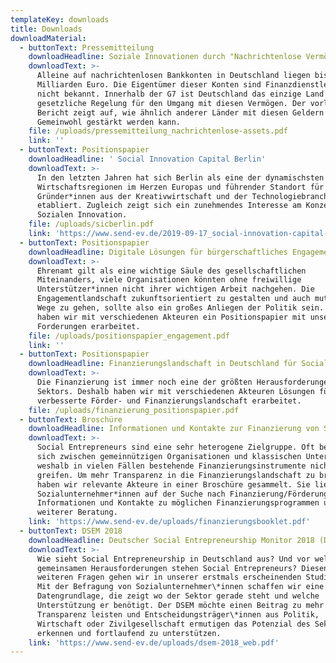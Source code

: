 ```yaml
---
templateKey: downloads
title: Downloads
downloadMaterial:
  - buttonText: Pressemitteilung
    downloadHeadline: Soziale Innovationen durch "Nachrichtenlose Vermögenswerte" finanzieren
    downloadText: >-
      Alleine auf nachrichtenlosen Bankkonten in Deutschland liegen bis zu 9
      Milliarden Euro. Die Eigentümer dieser Konten sind Finanzdienstleistern
      nicht bekannt. Innerhalb der G7 ist Deutschland das einzige Land ohne
      gesetzliche Regelung für den Umgang mit diesen Vermögen. Der vorliegende
      Bericht zeigt auf, wie ähnlich anderer Länder mit diesen Geldern das
      Gemeinwohl gestärkt werden kann.
    file: /uploads/pressemitteilung_nachrichtenlose-assets.pdf
    link: ''
  - buttonText: Positionspapier
    downloadHeadline: ' Social Innovation Capital Berlin'
    downloadText: >-
      In den letzten Jahren hat sich Berlin als eine der dynamischsten
      Wirtschaftsregionen im Herzen Europas und führender Standort für
      Gründer*innen aus der Kreativwirtschaft und der Technologiebranche
      etabliert. Zugleich zeigt sich ein zunehmendes Interesse am Konzept der
      Sozialen Innovation.
    file: /uploads/sicberlin.pdf
    link: 'https://www.send-ev.de/2019-09-17_social-innovation-capital-berlin'
  - buttonText: Positionspapier
    downloadHeadline: Digitale Lösungen für bürgerschaftliches Engagement
    downloadText: >-
      Ehrenamt gilt als eine wichtige Säule des gesellschaftlichen
      Miteinanders, viele Organisationen könnten ohne freiwillige
      Unterstützer*innen nicht ihrer wichtigen Arbeit nachgehen. Die
      Engagementlandschaft zukunftsorientiert zu gestalten und auch mutig neue
      Wege zu gehen, sollte also ein großes Anliegen der Politik sein. Deshalb
      haben wir mit verschiedenen Akteuren ein Positionspapier mit unseren
      Forderungen erarbeitet.
    file: /uploads/positionspapier_engagement.pdf
    link: ''
  - buttonText: Positionspapier
    downloadHeadline: Finanzierungslandschaft in Deutschland für Social Entrepreneurs
    downloadText: >-
      Die Finanzierung ist immer noch eine der größten Herausforderungen des
      Sektors. Deshalb haben wir mit verschiedenen Akteuren Lösungen für eine
      verbesserte Förder- und Finanzierungslandschaft erarbeitet.
    file: /uploads/finanzierung_positionspapier.pdf
  - buttonText: Broschüre
    downloadHeadline: Informationen und Kontakte zur Finanzierung von Social Entrepreneurs
    downloadText: >-
      Social Entrepreneurs sind eine sehr heterogene Zielgruppe. Oft bewegen sie
      sich zwischen gemeinnützigen Organisationen und klassischen Unternehmen,
      weshalb in vielen Fällen bestehende Finanzierungsinstrumente nicht
      greifen. Um mehr Transparenz in die Finanzierungslandschaft zu bringen,
      haben wir relevante Akteure in einer Broschüre gesammelt. Sie liefert
      Sozialunternehmer*innen auf der Suche nach Finanzierung/Förderung erste
      Informationen und Kontakte zu möglichen Finanzierungsprogrammen und
      weiterer Beratung.
    link: 'https://www.send-ev.de/uploads/finanzierungsbooklet.pdf'
  - buttonText: DSEM 2018
    downloadHeadline: Deutscher Social Entrepreneurship Monitor 2018 (DSEM)
    downloadText: >-
      Wie sieht Social Entrepreneurship in Deutschland aus? Und vor welchen
      gemeinsamen Herausforderungen stehen Social Entrepreneurs? Diesen und
      weiteren Fragen gehen wir in unserer erstmals erscheinenden Studie nach.
      Mit der Befragung von Sozialunternehmer\*innen schaffen wir eine
      Datengrundlage, die zeigt wo der Sektor gerade steht und welche
      Unterstützung er benötigt. Der DSEM möchte einen Beitrag zu mehr
      Transparenz leisten und Entscheidungsträger\*innen aus Politik,
      Wirtschaft oder Zivilgesellschaft ermutigen das Potenzial des Sektors zu
      erkennen und fortlaufend zu unterstützen.
    link: 'https://www.send-ev.de/uploads/dsem-2018_web.pdf'
---
```


